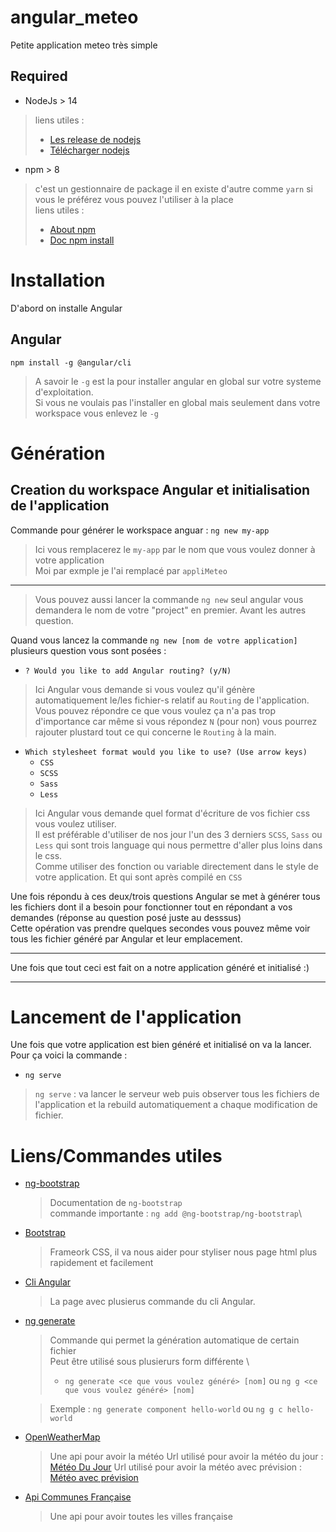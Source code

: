 # angular_meteo
Petite application meteo très simple


## Required
- NodeJs > 14
> liens utiles :
> - [Les release de nodejs](https://nodejs.org/en/about/releases/)
> - [Télécharger nodejs](https://nodejs.org/en/download/)

- npm > 8
> c'est un gestionnaire de package il en existe d'autre comme `yarn` si vous le préférez vous pouvez l'utiliser à la place \
> liens utiles :
> - [About npm](https://docs.npmjs.com/about-npm)
> - [Doc npm install](https://docs.npmjs.com/cli/v8/commands/npm-install)

# Installation
D'abord on installe Angular  

## Angular
`npm install -g @angular/cli`
> A savoir le `-g` est la pour installer angular en global sur votre systeme d'exploitation.\
> Si vous ne voulais pas l'installer en global mais seulement dans votre workspace vous enlevez le `-g`


# Génération

## Creation du workspace Angular et initialisation de l'application
Commande pour générer le workspace anguar : `ng new my-app`
> Ici vous remplacerez le `my-app` par le nom que vous voulez donner à votre application \
> Moi par exmple je l'ai remplacé par `appliMeteo`
---
> Vous pouvez aussi lancer la commande `ng new` seul angular vous demandera le nom de votre "project" en premier. Avant les autres question. 

Quand vous lancez la commande `ng new [nom de votre application]` plusieurs question vous sont posées : 
- `? Would you like to add Angular routing? (y/N) `

> Ici Angular vous demande si vous voulez qu'il génère automatiquement le/les fichier-s relatif au `Routing` de l'application. \
> Vous pouvez répondre ce que vous voulez ça n'a pas trop d'importance car même si vous répondez `N` (pour non) vous pourrez rajouter plustard tout ce qui concerne le `Routing` à la main.
- `Which stylesheet format would you like to use? (Use arrow keys)`
    - `CSS`
    - `SCSS`
    - `Sass`
    - `Less`

> Ici Angular vous demande quel format d'écriture de vos fichier css vous voulez utiliser. \
> Il est préférable d'utiliser de nos jour l'un des 3 derniers `SCSS`, `Sass` ou `Less` qui sont trois language qui nous permettre d'aller plus loins dans le css.\
> Comme utiliser des fonction ou variable directement dans le style de votre application. Et qui sont après compilé en `CSS`

Une fois répondu à ces deux/trois questions Angular se met à générer tous les fichiers dont il a besoin pour fonctionner tout en répondant a vos demandes (réponse au question posé juste au desssus) \
Cette opération vas prendre quelques secondes vous pouvez même voir tous les fichier généré par Angular et leur emplacement. 

---

Une fois que tout ceci est fait on a notre application généré et initialisé :)

---

# Lancement de l'application
Une fois que votre application est bien généré et initialisé on va la lancer. \
Pour ça voici la commande : 
- `ng serve`
> `ng serve` : va lancer le serveur web puis observer tous les fichiers de l'application et la rebuild automatiquement a chaque modification de fichier.


# Liens/Commandes utiles
- [ng-bootstrap](https://ng-bootstrap.github.io/#/home)
    > Documentation de `ng-bootstrap`\
    > commande importante : `ng add @ng-bootstrap/ng-bootstrap`\
- [Bootstrap](https://getbootstrap.com/docs/5.0/getting-started/introduction/)
    > Frameork CSS, il va nous aider pour styliser nous page html plus rapidement et facilement
- [Cli Angular](https://angular.io/cli)
    > La page avec plusierus commande du cli Angular.
- [ng generate](https://angular.io/cli/generate)
    > Commande qui permet la génération automatique de certain fichier \
    > Peut être utilisé sous plusierurs form différente \
    > - `ng generate <ce que vous voulez généré> [nom]` ou `ng g <ce que vous voulez généré> [nom]`
                                                 
    > Exemple : `ng generate component hello-world` ou `ng g c hello-world`
- [OpenWeatherMap](https://openweathermap.org/api)
    > Une api pour avoir la météo
    > Url utilisé pour avoir la météo du jour : [Météo Du Jour](https://api.openweathermap.org/data/2.5/weather)
    > Url utilisé pour avoir la météo avec prévision  : [Météo avec prévision](https://api.openweathermap.org/data/2.5/forecast)
- [Api Communes Française](https://geo.api.gouv.fr/communes)
    > Une api pour avoir toutes les villes française

